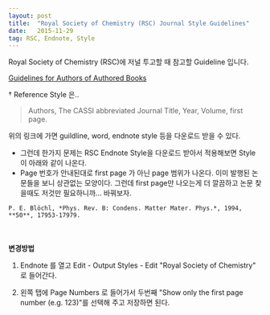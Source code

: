 ```yaml
---
layout: post
title:  "Royal Society of Chemistry (RSC) Journal Style Guidelines"
date:   2015-11-29
tag: RSC, Endnote, Style
---
```



Royal Society of Chemistry (RSC)에 저널 투고할 때 참고할 Guideline 입니다.

[Guidelines for Authors of Authored Books](http://www.rsc.org/Publishing/Books/authorguidelines.asp)  

† Reference Style 은..

> Authors, The CASSI abbreviated Journal Title, Year, Volume, first page.

위의 링크에 가면 guildline, word, endnote style 등을 다운로드 받을 수 있다.  

- 그런데 한가지 문제는 RSC Endnote Style을 다운로드 받아서 적용해보면 Style이 아래와 같이 나온다.    
- Page 번호가 안내된대로 first page 가 아닌 page 범위가 나온다. 이미 발행된 논문들을 보니 상관없는 모양이다. 그런데 first page만 나오는게   더 깔끔하고 논문 찾을때도 저것만 필요하니까... 바꿔보자. 

  
```
P. E. Blöchl, *Phys. Rev. B: Condens. Matter Mater. Phys.*, 1994, **50**, 17953-17979.
```
<br><br>
**변경방법**

1. Endnote 를 열고 Edit - Output Styles - Edit "Royal Society of Chemistry" 로 들어간다.

2. 왼쪽 탭에 Page Numbers 로 들어가서 두번째 "Show only the first page number (e.g. 123)"를 선택해 주고 저장하면 된다.

